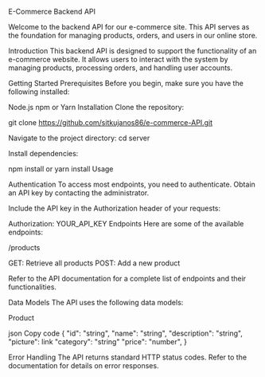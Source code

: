 E-Commerce Backend API

Welcome to the backend API for our e-commerce site. This API serves as the foundation for managing products, orders, and users in our online store.

Introduction
This backend API is designed to support the functionality of an e-commerce website. It allows users to interact with the system by managing products, processing orders, and handling user accounts.

Getting Started
Prerequisites
Before you begin, make sure you have the following installed:

Node.js
npm or Yarn
Installation
Clone the repository:

git clone https://github.com/sitkujanos86/e-commerce-API.git

Navigate to the project directory:
cd server

Install dependencies:

npm install
or
yarn install
Usage

Authentication
To access most endpoints, you need to authenticate. Obtain an API key by contacting the administrator.

Include the API key in the Authorization header of your requests:

Authorization: YOUR_API_KEY
Endpoints
Here are some of the available endpoints:

/products

GET: Retrieve all products
POST: Add a new product

Refer to the API documentation for a complete list of endpoints and their functionalities.

Data Models
The API uses the following data models:

Product

json
Copy code
{
"id": "string",
"name": "string",
"description": "string",
"picture": link
"category": "string"
"price": "number",
}

Error Handling
The API returns standard HTTP status codes. Refer to the documentation for details on error responses.
